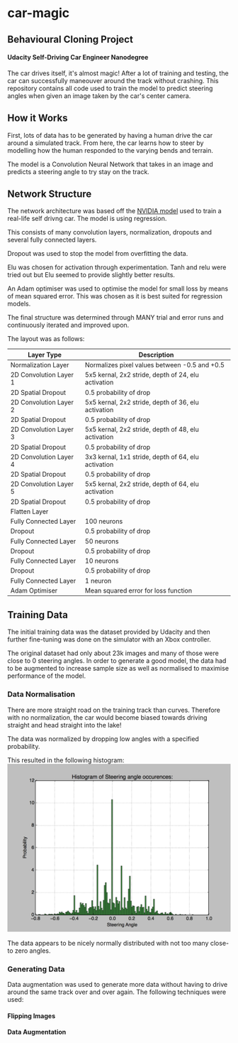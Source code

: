 # car-magic
## Behavioural Cloning Project 
#### Udacity Self-Driving Car Engineer Nanodegree
The car drives itself, it's almost magic! After a lot of training and testing, the car can successfully maneouver around the track without crashing. This repository contains all code used to train the model to predict steering angles when given an image taken by the car's center camera.

## How it Works

First, lots of data has to be generated by having a human drive the car around a simulated track. From here, the car learns how to steer by modelling how the human responded to the varying bends and terrain. 

The model is a Convolution Neural Network that takes in an image and predicts a steering angle to try stay on the track.

## Network Structure

The network architecture was based off the [NVIDIA model](http://images.nvidia.com/content/tegra/automotive/images/2016/solutions/pdf/end-to-end-dl-using-px.pdf) used to train a real-life self drivng car. The model is using regression.

This consists of many convolution layers, normalization, dropouts and several fully connected layers. 

Dropout was used to stop the model from overfitting the data.

Elu was chosen for activation through experimentation. Tanh and relu were tried out but Elu seemed to provide slightly better results.

An Adam optimiser was used to optimise the model for small loss by means of mean squared error. This was chosen as it is best suited for regression models.

The final structure was determined through MANY trial and error runs and continuously iterated and improved upon. 

The layout was as follows:

Layer Type | Description
---------- | -----------
Normalization Layer | Normalizes pixel values between -0.5 and +0.5
2D Convolution Layer 1 | 5x5 kernal, 2x2 stride, depth of 24, elu activation
2D Spatial Dropout | 0.5 probability of drop 
2D Convolution Layer 2 | 5x5 kernal, 2x2 stride, depth of 36, elu activation
2D Spatial Dropout | 0.5 probability of drop 
2D Convolution Layer 3 | 5x5 kernal, 2x2 stride, depth of 48, elu activation
2D Spatial Dropout | 0.5 probability of drop 
2D Convolution Layer 4 | 3x3 kernal, 1x1 stride, depth of 64, elu activation
2D Spatial Dropout | 0.5 probability of drop 
2D Convolution Layer 5 | 5x5 kernal, 2x2 stride, depth of 64, elu activation
2D Spatial Dropout | 0.5 probability of drop 
Flatten Layer | 
Fully Connected Layer | 100 neurons
Dropout | 0.5 probability of drop 
Fully Connected Layer | 50 neurons
Dropout | 0.5 probability of drop 
Fully Connected Layer | 10 neurons 
Dropout | 0.5 probability of drop 	 
Fully Connected Layer | 1 neuron 	
Adam Optimiser | Mean squared error for loss function


## Training Data

The initial training data was the dataset provided by Udacity and then further fine-tuning was done on the simulator with an Xbox controller.

The original dataset had only about 23k images and many of those were close to 0 steering angles. In order to generate a good model, the data had to be augmented to increase sample size as well as normalised to maximise performance of the model.

### Data Normalisation 

There are more straight road on the training track than curves. Therefore with no normalization, the car would become biased towards driving straight and head straight into the lake! 

The data was normalized by dropping low angles with a specified probability. 

This resulted in the following histogram:
![Histogram](histogram.png)

The data appears to be nicely normally distributed with not too many close-to zero angles. 


### Generating Data

Data augmentation was used to generate more data without having to drive around the same track over and over again. The following techniques were used:

#### Flipping Images





#### Data Augmentation
